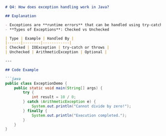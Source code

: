 ```markdown
# Q4: How does exception handling work in Java?

## Explanation

- Exceptions are **runtime errors** that can be handled using try-catch blocks.
- **Types of Exceptions**: Checked vs Unchecked

| Type | Example | Handled By |
|------|--------|------------|
| Checked | IOException | try-catch or throws |
| Unchecked | ArithmeticException | Optional |

---

## Code Example

```java
public class ExceptionDemo {
    public static void main(String[] args) {
        try {
            int result = 10 / 0;
        } catch (ArithmeticException e) {
            System.out.println("Cannot divide by zero!");
        } finally {
            System.out.println("Execution completed.");
        }
    }
}